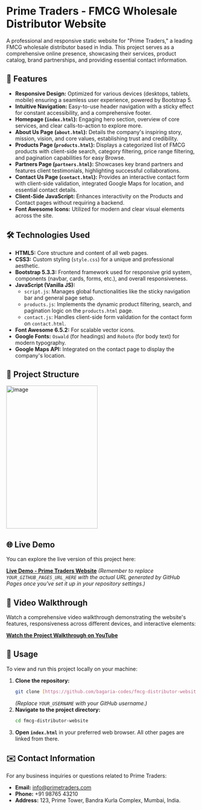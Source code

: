 # Prime Traders - FMCG Wholesale Distributor Website

A professional and responsive static website for "Prime Traders," a leading FMCG wholesale distributor based in India. This project serves as a comprehensive online presence, showcasing their services, product catalog, brand partnerships, and providing essential contact information.

## 🚀 Features

* **Responsive Design:** Optimized for various devices (desktops, tablets, mobile) ensuring a seamless user experience, powered by Bootstrap 5.
* **Intuitive Navigation:** Easy-to-use header navigation with a sticky effect for constant accessibility, and a comprehensive footer.
* **Homepage (`index.html`):** Engaging hero section, overview of core services, and clear calls-to-action to explore more.
* **About Us Page (`about.html`):** Details the company's inspiring story, mission, vision, and core values, establishing trust and credibility.
* **Products Page (`products.html`):** Displays a categorized list of FMCG products with client-side search, category filtering, price range filtering, and pagination capabilities for easy Browse.
* **Partners Page (`partners.html`):** Showcases key brand partners and features client testimonials, highlighting successful collaborations.
* **Contact Us Page (`contact.html`):** Provides an interactive contact form with client-side validation, integrated Google Maps for location, and essential contact details.
* **Client-Side JavaScript:** Enhances interactivity on the Products and Contact pages without requiring a backend.
* **Font Awesome Icons:** Utilized for modern and clear visual elements across the site.

## 🛠️ Technologies Used

* **HTML5:** Core structure and content of all web pages.
* **CSS3:** Custom styling (`style.css`) for a unique and professional aesthetic.
* **Bootstrap 5.3.3:** Frontend framework used for responsive grid system, components (navbar, cards, forms, etc.), and overall responsiveness.
* **JavaScript (Vanilla JS):**
    * `script.js`: Manages global functionalities like the sticky navigation bar and general page setup.
    * `products.js`: Implements the dynamic product filtering, search, and pagination logic on the `products.html` page.
    * `contact.js`: Handles client-side form validation for the contact form on `contact.html`.
* **Font Awesome 6.5.2:** For scalable vector icons.
* **Google Fonts:** `Oswald` (for headings) and `Roboto` (for body text) for modern typography.
* **Google Maps API:** Integrated on the contact page to display the company's location.

## 📁 Project Structure
<img width="242" height="379" alt="image" src="https://github.com/user-attachments/assets/701a179f-3bcb-4358-9999-31c13ffd5779" />


## 🌐 Live Demo

You can explore the live version of this project here:

[**Live Demo - Prime Traders Website**](YOUR_GITHUB_PAGES_URL_HERE)
*(Remember to replace `YOUR_GITHUB_PAGES_URL_HERE` with the actual URL generated by GitHub Pages once you've set it up in your repository settings.)*

## 🎥 Video Walkthrough

Watch a comprehensive video walkthrough demonstrating the website's features, responsiveness across different devices, and interactive elements:

[**Watch the Project Walkthrough on YouTube**](https://youtu.be/VWrXLhwFm8s)


## 📝 Usage

To view and run this project locally on your machine:

1.  **Clone the repository:**
    ```bash
    git clone [https://github.com/bagaria-codes/fmcg-distributor-website](https://github.com/bagaria-codes/fmcg-distributor-website)
    ```
    *(Replace `YOUR_USERNAME` with your GitHub username.)*
2.  **Navigate to the project directory:**
    ```bash
    cd fmcg-distributor-website
    ```
3.  **Open `index.html`** in your preferred web browser. All other pages are linked from there.

## ✉️ Contact Information

For any business inquiries or questions related to Prime Traders:

* **Email:** info@primetraders.com
* **Phone:** +91 98765 43210
* **Address:** 123, Prime Tower, Bandra Kurla Complex, Mumbai, India.

